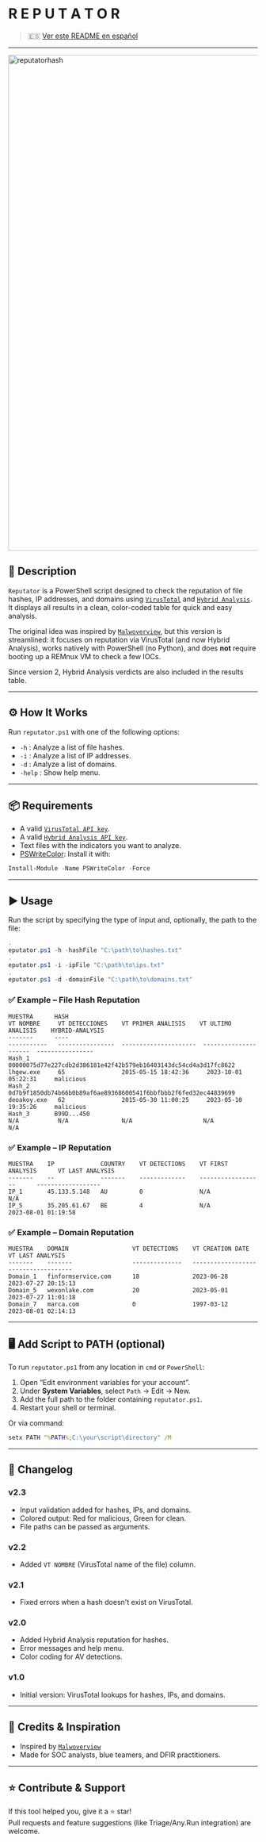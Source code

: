 
# R E P U T A T O R

> 🇪🇸 [Ver este README en español](README.md)

---

<img width="1000" alt="reputatorhash" src="https://github.com/cybevner/reputator/assets/59768231/dd63bc55-0298-4a6c-bb97-a4fe6aadcb5f">

## 🔎 Description

`Reputator` is a PowerShell script designed to check the reputation of file hashes, IP addresses, and domains using [`VirusTotal`](https://www.virustotal.com/) and [`Hybrid Analysis`](https://www.hybrid-analysis.com/). It displays all results in a clean, color-coded table for quick and easy analysis.

The original idea was inspired by [`Malwoverview`](https://github.com/alexandreborges/malwoverview), but this version is streamlined: it focuses on reputation via VirusTotal (and now Hybrid Analysis), works natively with PowerShell (no Python), and does **not** require booting up a REMnux VM to check a few IOCs.

Since version 2, Hybrid Analysis verdicts are also included in the results table.

---

## ⚙️ How It Works

Run `reputator.ps1` with one of the following options:

- `-h` : Analyze a list of file hashes.
- `-i` : Analyze a list of IP addresses.
- `-d` : Analyze a list of domains.
- `-help` : Show help menu.

---

## 📦 Requirements

- A valid [`VirusTotal API key`](https://developers.virustotal.com/reference/getting-started).
- A valid [`Hybrid Analysis API key`](https://www.hybrid-analysis.com/docs/api/v2).
- Text files with the indicators you want to analyze.
- [PSWriteColor](https://www.powershellgallery.com/packages/PSWriteColor): Install it with:

```powershell
Install-Module -Name PSWriteColor -Force
```

---

## ▶️ Usage

Run the script by specifying the type of input and, optionally, the path to the file:

```powershell
.eputator.ps1 -h -hashFile "C:\path\to\hashes.txt"
.eputator.ps1 -i -ipFile "C:\path\to\ips.txt"
.eputator.ps1 -d -domainFile "C:\path\to\domains.txt"
```

### ✅ Example – File Hash Reputation

```
MUESTRA      HASH                                                             VT NOMBRE     VT DETECCIONES    VT PRIMER ANALISIS    VT ULTIMO ANALISIS    HYBRID-ANALYSIS
-------      ----                                                             -----------   ----------------  ---------------------  ---------------------  ----------------
Hash_1       00000075d77e227cdb2d386181e42f42b579eb16403143dc54cd4a3d17fc8622 lhgew.exe     65                2015-05-15 18:42:36     2023-10-01 05:22:31     malicious
Hash_2       0d7b9f1850db74b66b0b89af6ae89368600541f6bbfbbb2f6fed32ec44839699 deoakoy.exe   62                2015-05-30 11:00:25     2023-05-10 19:35:26     malicious
Hash_3       B99D...450                                                      N/A           N/A               N/A                    N/A                    N/A
```

### ✅ Example – IP Reputation

```
MUESTRA    IP             COUNTRY    VT DETECTIONS    VT FIRST ANALYSIS      VT LAST ANALYSIS
-------    --             -------    -------------    ------------------      ------------------
IP_1       45.133.5.148   AU         0                N/A                     N/A
IP_5       35.205.61.67   BE         4                N/A                     2023-08-01 01:19:58
```

### ✅ Example – Domain Reputation

```
MUESTRA    DOMAIN                  VT DETECTIONS    VT CREATION DATE     VT LAST ANALYSIS
-------    -------                 --------------   ------------------    ------------------
Domain_1   finformservice.com      18               2023-06-28            2023-07-27 20:15:13
Domain_5   wexonlake.com           20               2023-05-01            2023-07-27 11:01:18
Domain_7   marca.com               0                1997-03-12            2023-08-01 02:14:13
```

---

## 🖥 Add Script to PATH (optional)

To run `reputator.ps1` from any location in `cmd` or `PowerShell`:

1. Open “Edit environment variables for your account”.
2. Under **System Variables**, select `Path` → Edit → New.
3. Add the full path to the folder containing `reputator.ps1`.
4. Restart your shell or terminal.

Or via command:

```cmd
setx PATH "%PATH%;C:\your\script\directory" /M
```

---

## 📜 Changelog

### v2.3
- Input validation added for hashes, IPs, and domains.
- Colored output: Red for malicious, Green for clean.
- File paths can be passed as arguments.

### v2.2
- Added `VT NOMBRE` (VirusTotal name of the file) column.

### v2.1
- Fixed errors when a hash doesn't exist on VirusTotal.

### v2.0
- Added Hybrid Analysis reputation for hashes.
- Error messages and help menu.
- Color coding for AV detections.

### v1.0
- Initial version: VirusTotal lookups for hashes, IPs, and domains.

---

## 🙌 Credits & Inspiration

- Inspired by [`Malwoverview`](https://github.com/alexandreborges/malwoverview)
- Made for SOC analysts, blue teamers, and DFIR practitioners.

---

## ⭐ Contribute & Support

If this tool helped you, give it a ⭐ star!  
Pull requests and feature suggestions (like Triage/Any.Run integration) are welcome.
